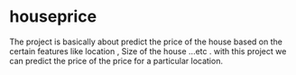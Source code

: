 # houseprice
The project is basically about predict the price of the house based on the certain features like location , Size of the house ...etc . with this project we can predict the price of the price for a particular location.
